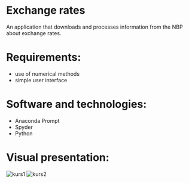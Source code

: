 # Exchange rates
An application that downloads and processes information from the NBP about exchange rates.

# Requirements:
- use of numerical methods
- simple user interface

# Software and technologies:
- Anaconda Prompt
- Spyder
- Python

# Visual presentation:
![kurs1](https://user-images.githubusercontent.com/79221362/138924732-e36c47a7-d8de-41e2-b34d-0f9fe45da5f1.png)
![kurs2](https://user-images.githubusercontent.com/79221362/138924768-7d13cda8-2654-4a3b-9262-e1b9590b802d.png)
